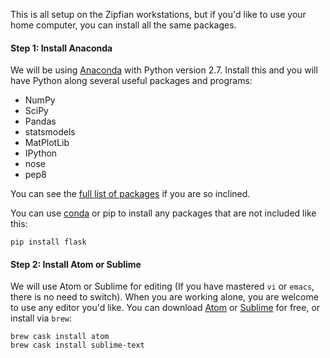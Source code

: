 This is all setup on the Zipfian workstations, but if you'd like to use your home computer, you can install all the same packages.

#### Step 1: Install Anaconda

We will be using [Anaconda](https://store.continuum.io/cshop/anaconda/) with Python version 2.7. Install this and you will have Python along several useful packages and programs:

* NumPy
* SciPy
* Pandas
* statsmodels
* MatPlotLib
* IPython
* nose
* pep8

You can see the [full list of packages](http://docs.continuum.io/anaconda/pkg-docs.html) if you are so inclined.

You can use [conda](http://www.continuum.io/blog/conda) or pip to install any packages that are not included like this:

```
pip install flask
```

#### Step 2: Install Atom or Sublime

We will use Atom or Sublime for editing (If you have mastered `vi` or `emacs`, there is no need to switch). When you are working alone, you are welcome to use any editor you'd like. You can download [Atom](https://atom.io) or [Sublime](http://www.sublimetext.com/2) for free, or install via `brew`:

```
brew cask install atom
brew cask install sublime-text
```
